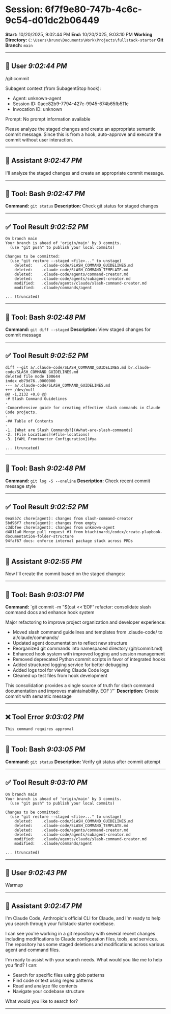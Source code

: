 # Session: 6f7f9e80-747b-4c6c-9c54-d01dc2b06449

**Start:** 10/20/2025, 9:02:44 PM
**End:** 10/20/2025, 9:03:10 PM
**Working Directory:** `C:\Users\bruno\Documents\Work\Projects\fullstack-starter`
**Git Branch:** `main`

---

## 👤 User _9:02:44 PM_

/git:commit

Subagent context (from SubagentStop hook):
- Agent: unknown-agent
- Session ID: 0aec82b9-7794-427c-9945-674b65fb511e
- Invocation ID: unknown

Prompt:
No prompt information available

Please analyze the staged changes and create an appropriate semantic commit message.
Since this is from a hook, auto-approve and execute the commit without user interaction.

---

## 🤖 Assistant _9:02:47 PM_

I'll analyze the staged changes and create an appropriate commit message.

---

## 🔧 Tool: Bash _9:02:47 PM_

**Command:** `git status`
**Description:** Check git status for staged changes

---

## ✅ Tool Result _9:02:52 PM_

```
On branch main
Your branch is ahead of 'origin/main' by 3 commits.
  (use "git push" to publish your local commits)

Changes to be committed:
  (use "git restore --staged <file>..." to unstage)
	deleted:    .claude-code/SLASH_COMMAND_GUIDELINES.md
	deleted:    .claude-code/SLASH_COMMAND_TEMPLATE.md
	deleted:    .claude-code/agents/command-creator.md
	deleted:    .claude-code/agents/subagent-creator.md
	modified:   .claude/agents/claude/slash-command-creator.md
	modified:   .claude/commands/agent

... (truncated)
```

---

## 🔧 Tool: Bash _9:02:48 PM_

**Command:** `git diff --staged`
**Description:** View staged changes for commit message

---

## ✅ Tool Result _9:02:52 PM_

```
diff --git a/.claude-code/SLASH_COMMAND_GUIDELINES.md b/.claude-code/SLASH_COMMAND_GUIDELINES.md
deleted file mode 100644
index eb79d76..0000000
--- a/.claude-code/SLASH_COMMAND_GUIDELINES.md
+++ /dev/null
@@ -1,2132 +0,0 @@
-# Slash Command Guidelines
-
-Comprehensive guide for creating effective slash commands in Claude Code projects.
-
-## Table of Contents
-
-1. [What are Slash Commands?](#what-are-slash-commands)
-2. [File Locations](#file-locations)
-3. [YAML Frontmatter Configuration](#ya

... (truncated)
```

---

## 🔧 Tool: Bash _9:02:48 PM_

**Command:** `git log -5 --oneline`
**Description:** Check recent commit message style

---

## ✅ Tool Result _9:02:52 PM_

```
0ea857c chore(agent): changes from slash-command-creator
5bd96f7 chore(agent): changes from empty
c3dbfee chore(agent): changes from unknown-agent
d4811a0 Merge pull request #1 from btachinardi/codex/create-playbook-documentation-folder-structure
94faf67 docs: enforce internal package stack across PRDs
```

---

## 🤖 Assistant _9:02:55 PM_

Now I'll create the commit based on the staged changes:

---

## 🔧 Tool: Bash _9:03:01 PM_

**Command:** `git commit -m "$(cat <<'EOF'
refactor: consolidate slash command docs and enhance hook system

Major refactoring to improve project organization and developer experience:

- Moved slash command guidelines and templates from .claude-code/ to ai/claude/commands/
- Updated agent documentation to reflect new structure
- Reorganized git commands into namespaced directory (git/commit.md)
- Enhanced hook system with improved logging and session management
- Removed deprecated Python commit scripts in favor of integrated hooks
- Added structured logging service for better debugging
- Added logs tool for viewing Claude Code logs
- Cleaned up test files from hook development

This consolidation provides a single source of truth for slash command documentation and improves maintainability.
EOF
)"`
**Description:** Create commit with semantic message

---

## ❌ Tool Error _9:03:02 PM_

```
This command requires approval
```

---

## 🔧 Tool: Bash _9:03:05 PM_

**Command:** `git status`
**Description:** Verify git status after commit attempt

---

## ✅ Tool Result _9:03:10 PM_

```
On branch main
Your branch is ahead of 'origin/main' by 3 commits.
  (use "git push" to publish your local commits)

Changes to be committed:
  (use "git restore --staged <file>..." to unstage)
	deleted:    .claude-code/SLASH_COMMAND_GUIDELINES.md
	deleted:    .claude-code/SLASH_COMMAND_TEMPLATE.md
	deleted:    .claude-code/agents/command-creator.md
	deleted:    .claude-code/agents/subagent-creator.md
	modified:   .claude/agents/claude/slash-command-creator.md
	modified:   .claude/commands/agent

... (truncated)
```

---

## 👤 User _9:02:43 PM_

Warmup

---

## 🤖 Assistant _9:02:47 PM_

I'm Claude Code, Anthropic's official CLI for Claude, and I'm ready to help you search through your fullstack-starter codebase.

I can see you're working in a git repository with several recent changes including modifications to Claude configuration files, tools, and services. The repository has some staged deletions and modifications across various agent and command files.

I'm ready to assist with your search needs. What would you like me to help you find? I can:

- Search for specific files using glob patterns
- Find code or text using regex patterns
- Read and analyze file contents
- Navigate your codebase structure

What would you like to search for?

---

